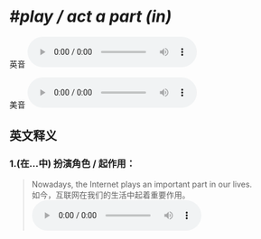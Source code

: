 # ***\#play / act a part (in)*** 
英音
<audio src="./media/play a part in1_AAC.aac" controls="controls"></audio>

美音
<audio src="./media/play a part in2_AAC.aac" controls="controls"></audio>



  

英文释义
---
### 1.**(在…中) 扮演角色 / 起作用：**  

 > Nowadays, the Internet plays an important part in our lives.   
 > 如今，互联网在我们的生活中起着重要作用。    
<audio src="./media/part-7.aac" controls="controls"></audio>


